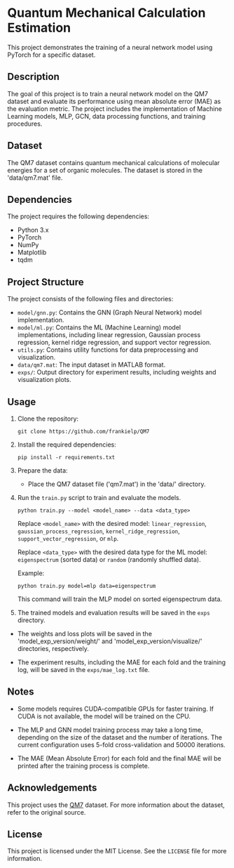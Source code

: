 # Quantum Mechanical Calculation Estimation

This project demonstrates the training of a neural network model using PyTorch for a specific dataset.

## Description

The goal of this project is to train a neural network model on the QM7 dataset and evaluate its performance using mean absolute error (MAE) as the evaluation metric. The project includes the implementation of Machine Learning models, MLP, GCN, data processing functions, and training procedures.

## Dataset

The QM7 dataset contains quantum mechanical calculations of molecular energies for a set of organic molecules. The dataset is stored in the 'data/qm7.mat' file.

## Dependencies

The project requires the following dependencies:

- Python 3.x
- PyTorch
- NumPy
- Matplotlib
- tqdm

## Project Structure

The project consists of the following files and directories:

- `model/gnn.py`: Contains the GNN (Graph Neural Network) model implementation.
- `model/ml.py`: Contains the ML (Machine Learning) model implementations, including linear regression, Gaussian process regression, kernel ridge regression, and support vector regression.
- `utils.py`: Contains utility functions for data preprocessing and visualization.
- `data/qm7.mat`: The input dataset in MATLAB format.
- `exps/`: Output directory for experiment results, including weights and visualization plots.

## Usage

1. Clone the repository:

   ```
   git clone https://github.com/frankielp/QM7
   ```

2. Install the required dependencies:

   ```
   pip install -r requirements.txt
   ```

3. Prepare the data:

   - Place the QM7 dataset file ('qm7.mat') in the 'data/' directory.

4. Run the `train.py` script to train and evaluate the models.

   ```
   python train.py --model <model_name> --data <data_type>
   ```

   Replace `<model_name>` with the desired model: `linear_regression`, `gaussian_process_regression`, `kernel_ridge_regression`, `support_vector_regression`, or `mlp`.

   Replace `<data_type>` with the desired data type for the ML model: `eigenspectrum` (sorted data) or `random` (randomly shuffled data).

   Example:

   ```
   python train.py model=mlp data=eigenspectrum
   ```

   This command will train the MLP model on sorted eigenspectrum data.

5. The trained models and evaluation results will be saved in the `exps` directory. 

- The weights and loss plots will be saved in the 'model_exp_version/weight/' and 'model_exp_version/visualize/' directories, respectively.

- The experiment results, including the MAE for each fold and the training log, will be saved in the `exps/mae_log.txt` file.

## Notes

- Some models requires CUDA-compatible GPUs for faster training. If CUDA is not available, the model will be trained on the CPU.

- The MLP and GNN model training process may take a long time, depending on the size of the dataset and the number of iterations. The current configuration uses 5-fold cross-validation and 50000 iterations.

- The MAE (Mean Absolute Error) for each fold and the final MAE will be printed after the training process is complete.

## Acknowledgements

This project uses the [QM7](http://quantum-machine.org/datasets/) dataset. For more information about the dataset, refer to the original source.

## License

This project is licensed under the MIT License. See the `LICENSE` file for more information.

